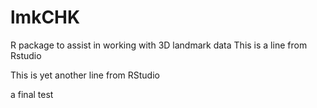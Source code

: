 # lmkCHK
R package to assist in working with 3D landmark data
This is a line from Rstudio

This is yet another line from RStudio

a final test